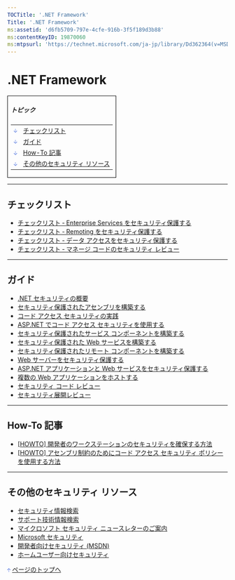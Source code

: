 ```yaml
---
TOCTitle: '.NET Framework'
Title: '.NET Framework'
ms:assetid: 'd6fb5709-797e-4cfe-916b-3f5f189d3b88'
ms:contentKeyID: 19870060
ms:mtpsurl: 'https://technet.microsoft.com/ja-jp/library/Dd362364(v=MSDN.10)'
---
```


.NET Framework
==============

<table border="0" cellpadding="0" cellspacing="0">
<tbody>
<tr>
<td style="border:1px solid black;" colspan="5">
  
##### トピック
  
|                                                                                                                                                                 |                                       |  
|-----------------------------------------------------------------------------------------------------------------------------------------------------------------|---------------------------------------|  
| [<img src="images/dd362364.arrow_px_down(ja-jp,TechNet.10).gif" alt="チェックリスト" width="7" height="9" />](#eaa)                | [チェックリスト](#eaa)                |  
| [<img src="images/dd362364.arrow_px_down(ja-jp,TechNet.10).gif" alt="ガイド" width="7" height="9" />](#elb)                        | [ガイド](#elb)                        |  
| [<img src="images/dd362364.arrow_px_down(ja-jp,TechNet.10).gif" alt="How-To 記事" width="7" height="9" />](#erc)                   | [How-To 記事](#erc)                   |  
| [<img src="images/dd362364.arrow_px_down(ja-jp,TechNet.10).gif" alt="その他のセキュリティ リソース" width="7" height="9" />](#ezc) | [その他のセキュリティ リソース](#ezc) |

</td>
</tr>
</tbody>
</table>
 

------------------------------------------------------------------------

チェックリスト
--------------

-   [チェックリスト ‐ Enterprise Services をセキュリティ保護する](http://www.microsoft.com/japan/msdn/library/ja/jpdnsecure/guidance/secmod100.asp)
-   [チェックリスト ‐ Remoting をセキュリティ保護する](http://www.microsoft.com/japan/msdn/library/ja/jpdnsecure/guidance/secmod101.asp)
-   [チェックリスト ‐ データ アクセスをセキュリティ保護する](http://www.microsoft.com/japan/msdn/library/ja/jpdnsecure/guidance/secmod102.asp)
-   [チェックリスト ‐ マネージ コードのセキュリティ レビュー](http://www.microsoft.com/japan/msdn/library/ja/jpdnsecure/guidance/secmod106.asp)

------------------------------------------------------------------------

ガイド
------

-   [.NET セキュリティの概要](http://www.microsoft.com/japan/msdn/library/ja/jpdnsecure/guidance/secmod79.asp)
-   [セキュリティ保護されたアセンブリを構築する](http://www.microsoft.com/japan/msdn/library/ja/jpdnsecure/guidance/secmod80.asp)
-   [コード アクセス セキュリティの実践](http://www.microsoft.com/japan/msdn/library/ja/jpdnsecure/guidance/secmod81.asp)
-   [ASP.NET でコード アクセス セキュリティを使用する](http://www.microsoft.com/japan/msdn/library/ja/jpdnsecure/guidance/secmod82.asp)
-   [セキュリティ保護されたサービス コンポーネントを構築する](http://www.microsoft.com/japan/msdn/library/ja/jpdnsecure/guidance/secmod84.asp)
-   [セキュリティ保護された Web サービスを構築する](http://www.microsoft.com/japan/msdn/library/ja/jpdnsecure/guidance/secmod85.asp)
-   [セキュリティ保護されたリモート コンポーネントを構築する](http://www.microsoft.com/japan/msdn/library/ja/jpdnsecure/guidance/secmod86.asp)
-   [Web サーバーをセキュリティ保護する](http://www.microsoft.com/japan/msdn/library/ja/jpdnsecure/guidance/secmod89.asp)
-   [ASP.NET アプリケーションと Web サービスをセキュリティ保護する](http://www.microsoft.com/japan/msdn/library/ja/jpdnsecure/guidance/secmod92.asp)
-   [複数の Web アプリケーションをホストする](http://www.microsoft.com/japan/msdn/library/ja/jpdnsecure/guidance/secmod93.asp)
-   [セキュリティ コード レビュー](http://www.microsoft.com/japan/msdn/library/ja/jpdnsecure/guidance/secmod94.asp)
-   [セキュリティ展開レビュー](http://www.microsoft.com/japan/msdn/library/ja/jpdnsecure/guidance/secmod95.asp)

------------------------------------------------------------------------

How-To 記事
-----------

-   [\[HOWTO\] 開発者のワークステーションのセキュリティを確保する方法](http://www.microsoft.com/japan/msdn/library/ja/jpdnsecure/guidance/secmod110.asp)
-   [\[HOWTO\] アセンブリ制約のためにコード アクセス セキュリティ ポリシーを使用する方法](http://www.microsoft.com/japan/msdn/library/ja/jpdnsecure/guidance/secmod116.asp)

------------------------------------------------------------------------

その他のセキュリティ リソース
-----------------------------

-   [セキュリティ情報検索](http://www.microsoft.com/japan/technet/security/current.aspx)
-   [サポート技術情報検索](http://support.microsoft.com/search/)
-   [マイクロソフト セキュリティ ニュースレターのご案内](http://www.microsoft.com/japan/technet/security/secnews/default.mspx)
-   [Microsoft セキュリティ](http://www.microsoft.com/japan/security/)
-   [開発者向けセキュリティ (MSDN)](http://www.microsoft.com/japan/msdn/security/)
-   [ホームユーザー向けセキュリティ](http://www.microsoft.com/japan/athome/security/default.mspx)

[<img src="images/dd362364.arrow_px_up(ja-jp,TechNet.10).gif" alt="ページのトップへ" width="7" height="9" />](#top) [ページのトップへ](#top)
